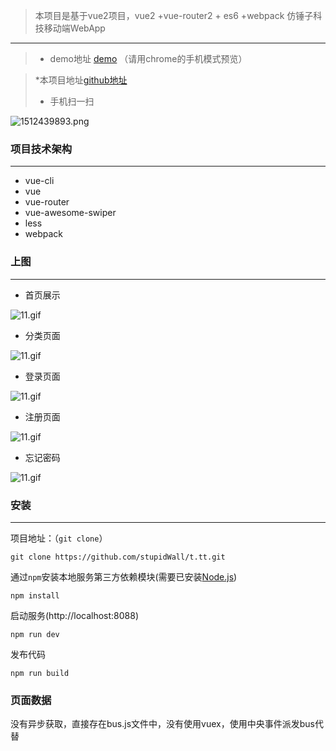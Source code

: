 >  本项目是基于vue2项目，vue2 +vue-router2 + es6 +webpack 仿锤子科技移动端WebApp

***

>  * demo地址 [demo](https://stupidwall.github.io/works/t.tt/) （请用chrome的手机模式预览）

>  *本项目地址[github地址](https://github.com/stupidWall/t.tt)
>  * 手机扫一扫


![1512439893.png](http://osbfr39w7.bkt.clouddn.com/t_ttcode.png)



### 项目技术架构
***
*  vue-cli
*  vue
*  vue-router
*  vue-awesome-swiper
*  less
*  webpack

### 上图
***
* 首页展示

![11.gif](https://github.com/stupidWall/t.tt/blob/master/static/screenshot/t.tt1.gif?raw=true)

* 分类页面

![11.gif](https://github.com/stupidWall/t.tt/blob/master/static/screenshot/t.tt2.gif?raw=true)


* 登录页面

![11.gif](https://github.com/stupidWall/t.tt/blob/master/static/screenshot/t.tt3.gif?raw=true)


* 注册页面

![11.gif](https://github.com/stupidWall/t.tt/blob/master/static/screenshot/t.tt4.gif?raw=true)


* 忘记密码

![11.gif](https://github.com/stupidWall/t.tt/blob/master/static/screenshot/t.tt5.gif?raw=true)




### 安装
***
项目地址：（`git clone`）
```shell
git clone https://github.com/stupidWall/t.tt.git
```
通过`npm`安装本地服务第三方依赖模块(需要已安装[Node.js](https://nodejs.org/))

```
npm install
```
启动服务(http://localhost:8088)

```
npm run dev
```
发布代码

```
npm run build
```

### 页面数据
没有异步获取，直接存在bus.js文件中，没有使用vuex，使用中央事件派发bus代替
